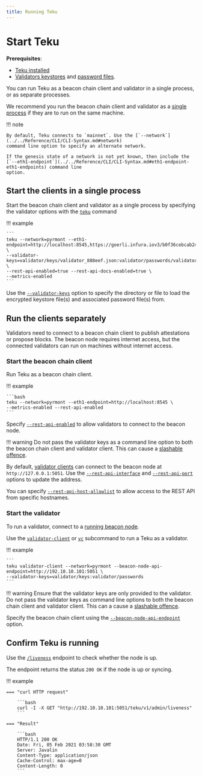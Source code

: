 ```yaml
---
title: Running Teku
---
```


# Start Teku

**Prerequisites**:

* [Teku installed](Installation-Options/Install-Binaries.md)
* [Validators keystores] and [password files].

You can run Teku as a beacon chain client and validator in a single process, or as separate
processes.

We recommend you run the beacon chain client and validator as a [single process] if they are to run
on the same machine.

!!! note

    By default, Teku connects to `mainnet`. Use the [`--network`](../../Reference/CLI/CLI-Syntax.md#network)
    command line option to specify an alternate network.

    If the genesis state of a network is not yet known, then include the
    [`--eth1-endpoint`](../../Reference/CLI/CLI-Syntax.md#eth1-endpoint-eth1-endpoints) command line
    option.

## Start the clients in a single process

Start the beacon chain client and validator as a single process by specifying the validator options
with the [`teku`](../../Reference/CLI/CLI-Syntax.md#options) command

!!! example

    ```
    teku --network=pyrmont --eth1-endpoint=http://localhost:8545,https://goerli.infura.iov3/b0f36cebcab24eef9984422efbc51f21 \
    --validator-keys=validator/keys/validator_888eef.json:validator/passwords/validator_888eef.txt \
    --rest-api-enabled=true --rest-api-docs-enabled=true \
    --metrics-enabled
    ```

Use the [`--validator-keys`](../../Reference/CLI/CLI-Syntax.md#validator-keys) option to specify
the directory or file to load the encrypted keystore file(s) and associated password file(s) from.

## Run the clients separately

Validators need to connect to a beacon chain client to publish attestations or propose blocks. The
beacon node requires internet access, but the connected validators can run on machines without
internet access.

### Start the beacon chain client

Run Teku as a beacon chain client.

!!! example

    ```bash
    teku --network=pyrmont --eth1-endpoint=http://localhost:8545 \
    --metrics-enabled --rest-api-enabled
    ```

Specify [`--rest-api-enabled`](../../Reference/CLI/CLI-Syntax.md#rest-api-enabled) to allow
validators to connect to the beacon node.

!!! warning
    Do not pass the validator keys as a command line option to both the beacon chain client and
    validator client. This can cause a [slashable offence].

By default, [validator clients] can connect to the beacon node at `http://127.0.0.1:5051`.
Use the [`--rest-api-interface`](../../Reference/CLI/CLI-Syntax.md#rest-api-interface)
and [`--rest-api-port`](../../Reference/CLI/CLI-Syntax.md#rest-api-port) options to update the
address.

You can specify
[`--rest-api-host-allowlist`](../../Reference/CLI/CLI-Syntax.md#rest-api-host-allowlist) to
allow access to the REST API from specific hostnames.

### Start the validator

To run a validator, connect to a [running beacon node].

Use the [`validator-client`](../../Reference/CLI/Subcommands/Validator-Client.md#validator-client-vc)
or [`vc`](../../Reference/CLI/Subcommands/Validator-Client.md#validator-client-vc) subcommand to run
a Teku as a validator.

!!! example

    ```
    teku validator-client --network=pyrmont --beacon-node-api-endpoint=http://192.10.10.101:5051 \
    --validator-keys=validator/keys:validator/passwords
    ```

!!! warning
    Ensure that the validator keys are only provided to the validator. Do not pass the validator
    keys as command line options to both the beacon chain client and validator client. This can a
    cause a [slashable offence].

Specify the beacon chain client using the
[`--beacon-node-api-endpoint`](../../Reference/CLI/Subcommands/Validator-Client.md#beacon-node-api-endpoint)
option.

## Confirm Teku is running

Use the [`/liveness`](https://consensys.github.io/teku/#operation/getTekuV1AdminLiveness) endpoint
to check whether the node is up.

The endpoint returns the status `200 OK` if the node is up or syncing.

!!! example

    === "curl HTTP request"

        ```bash
        curl -I -X GET "http://192.10.10.101:5051/teku/v1/admin/liveness"
        ```

    === "Result"

        ```bash
        HTTP/1.1 200 OK
        Date: Fri, 05 Feb 2021 03:58:30 GMT
        Server: Javalin
        Content-Type: application/json
        Cache-Control: max-age=0
        Content-Length: 0
        ```
<!-- links -->
[validator clients]: #start-the-validator
[running beacon node]: #start-the-beacon-chain-client
[Validators keystores]: Connect/Connect-To-Testnet.md#generate-the-validators-and-send-the-deposits
[password files]: Connect/Connect-To-Testnet.md#create-a-password-file-for-each-validator-key
[slashable offence]: ../../Concepts/Slashing-Protection.md
[single process]: #start-the-clients-in-a-single-process
